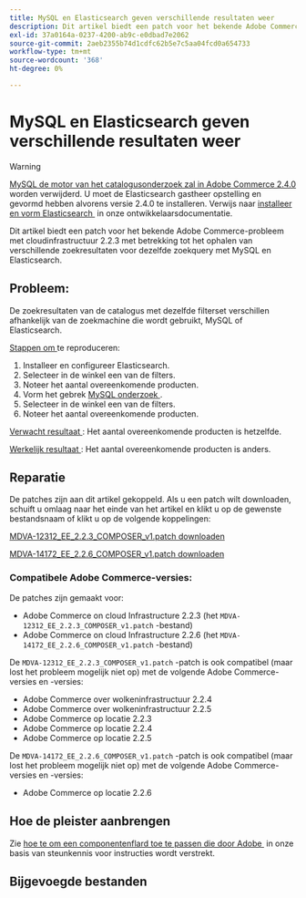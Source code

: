 ```yaml
---
title: MySQL en Elasticsearch geven verschillende resultaten weer
description: Dit artikel biedt een patch voor het bekende Adobe Commerce-probleem met cloudinfrastructuur 2.2.3 met betrekking tot het ophalen van verschillende zoekresultaten voor dezelfde zoekquery met MySQL en Elasticsearch.
exl-id: 37a0164a-0237-4200-ab9c-e0dbad7e2062
source-git-commit: 2aeb2355b74d1cdfc62b5e7c5aa04fcd0a654733
workflow-type: tm+mt
source-wordcount: '368'
ht-degree: 0%

---
```


# MySQL en Elasticsearch geven verschillende resultaten weer

>[!WARNING]
>
> [&#x200B; MySQL de motor van het catalogusonderzoek zal in Adobe Commerce 2.4.0 &#x200B;](/help/announcements/adobe-commerce-announcements/mysql-catalog-search-engine-will-be-removed-in-magento-2-4-0.md) worden verwijderd. U moet de Elasticsearch gastheer opstelling en gevormd hebben alvorens versie 2.4.0 te installeren. Verwijs naar [&#x200B; installeer en vorm Elasticsearch &#x200B;](https://experienceleague.adobe.com/nl/docs/commerce-operations/configuration-guide/search/overview-search) in onze ontwikkelaarsdocumentatie.

Dit artikel biedt een patch voor het bekende Adobe Commerce-probleem met cloudinfrastructuur 2.2.3 met betrekking tot het ophalen van verschillende zoekresultaten voor dezelfde zoekquery met MySQL en Elasticsearch.

## Probleem:

De zoekresultaten van de catalogus met dezelfde filterset verschillen afhankelijk van de zoekmachine die wordt gebruikt, MySQL of Elasticsearch.

<u> Stappen om </u> te reproduceren:

1. Installeer en configureer Elasticsearch.
1. Selecteer in de winkel een van de filters.
1. Noteer het aantal overeenkomende producten.
1. Vorm het gebrek [&#x200B; MySQL onderzoek &#x200B;](/help/announcements/adobe-commerce-announcements/mysql-catalog-search-engine-will-be-removed-in-magento-2-4-0.md).
1. Selecteer in de winkel een van de filters.
1. Noteer het aantal overeenkomende producten.

<u> Verwacht resultaat </u>:
Het aantal overeenkomende producten is hetzelfde.

<u> Werkelijk resultaat </u>:
Het aantal overeenkomende producten is anders.

## Reparatie

De patches zijn aan dit artikel gekoppeld. Als u een patch wilt downloaden, schuift u omlaag naar het einde van het artikel en klikt u op de gewenste bestandsnaam of klikt u op de volgende koppelingen:

[MDVA-12312\_EE\_2.2.3\_COMPOSER\_v1.patch downloaden](assets/MDVA-12312_EE_2.2.3_COMPOSER_v1.patch.zip)

[MDVA-14172\_EE\_2.2.6\_COMPOSER\_v1.patch downloaden](assets/MDVA-14172_EE_2.2.6_COMPOSER_v1.patch.zip)

### Compatibele Adobe Commerce-versies:

De patches zijn gemaakt voor:

* Adobe Commerce on cloud Infrastructure 2.2.3 (het `MDVA-12312_EE_2.2.3_COMPOSER_v1.patch` -bestand)
* Adobe Commerce on cloud Infrastructure 2.2.6 (het `MDVA-14172_EE_2.2.6_COMPOSER_v1.patch` -bestand)

De `MDVA-12312_EE_2.2.3_COMPOSER_v1.patch` -patch is ook compatibel (maar lost het probleem mogelijk niet op) met de volgende Adobe Commerce-versies en -versies:

* Adobe Commerce over wolkeninfrastructuur 2.2.4
* Adobe Commerce over wolkeninfrastructuur 2.2.5
* Adobe Commerce op locatie 2.2.3
* Adobe Commerce op locatie 2.2.4
* Adobe Commerce op locatie 2.2.5

De `MDVA-14172_EE_2.2.6_COMPOSER_v1.patch` -patch is ook compatibel (maar lost het probleem mogelijk niet op) met de volgende Adobe Commerce-versies en -versies:

* Adobe Commerce op locatie 2.2.6

## Hoe de pleister aanbrengen

Zie [&#x200B; hoe te om een componentenflard toe te passen die door Adobe &#x200B;](/help/how-to/general/how-to-apply-a-composer-patch-provided-by-magento.md) in onze basis van steunkennis voor instructies wordt verstrekt.

## Bijgevoegde bestanden
